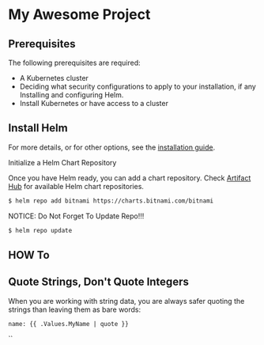 # My Awesome Project

## Prerequisites

The following prerequisites are required: 
* A Kubernetes cluster
* Deciding what security configurations to apply to your installation, if any
Installing and configuring Helm.
* Install Kubernetes or have access to a cluster

## Install Helm
For more details, or for other options, see the [installation guide](https://helm.sh/docs/intro/install/).

Initialize a Helm Chart Repository

Once you have Helm ready, you can add a chart repository. Check [Artifact Hub](https://artifacthub.io/packages/search?kind=0) for available Helm chart repositories.
```bash
$ helm repo add bitnami https://charts.bitnami.com/bitnami
``````

NOTICE: Do Not Forget To Update Repo!!!

```bash
$ helm repo update  
``````


## HOW To
## Quote Strings, Don't Quote Integers
When you are working with string data, you are always safer quoting the strings than leaving them as bare words:
```helm
name: {{ .Values.MyName | quote }}
````
``